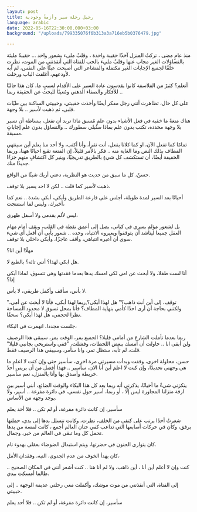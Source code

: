 ```yaml
---
layout: post
title: رحيل رحلة سير وأزمةٌ وجودية
language: arabic
date: 2022-05-16T22:30:00.000+03:00
background: "/uploads/799335076f6b313a3a716eb5b0376479.jpg"

---
```

منذ عامٍ مضى ، تركتُ المنزل آخذًا حقيبة واحدة ، وقلبٌ مليء بشعور واحد  ... حقيبةٌ مليئة بالتساؤلات الغير مجاب عنها وقلبٌ مليء بالحب للفتاة التي أنقذتني من الموت، نظرت خلفًا لجميع الإجابات الغير مكتملة والمشاعر التي أصبحت عبئًا على النفس، لم آبه لأودعهم، أغلقت الباب ورحلت.

أتعلم؟ كثيرٌ من الفلاسفة كانوا يقدسون عادة السير على الأقدام لسببٍ ما، كان هذا جالبًا للأفكار والصفاء الذهني ومُعينًا للبحث عن الحقيقة ربما ..

على كل حال، تظاهرت أنني رجل مفكر أيضًا وأخذت حقيبتي، وحبيبتي الساكنة بين طيّات قلبي، ثم ذهبت لأسير .. بلا وجهة.

هناك متعةٌ ما خفية في فعل الأشياء بدون علمٍ مُسبق ماذا تريد أن تفعل، ببساطة أن تسير بلا وجهة محددة، تكتب بدون علم بماذا ستُبلي سطورك .. والتساؤل بدون علم إجاباتٍ مسبقة.

تمامًا كما تفعل الآن، او كما كلانا يفعل، أنت تقرأ، وأنا أكتب، ولا أحد منا يعلم أين سينتهي المطاف بذلك النص وما الغاية منه .. فكر بالأمر قليلاً، إن المتعة تقبع احيانًا ههنا، وربما الحقيقة أيضًا، أن تستكشف كل شيءٍ بالطريق تدريجيًا، وينير كل اكتشافٍ منهم جزءًا جديدًا منك. 

حسنٌ، كل ما سبق من حديث هو النظرية، دعني أريك شيئًا من الواقع.

ذهبت لأسير كما قلت .. لكن لا احد يسير بلا توقف.

أحيانًا بعد السير لمدة طويلة، أجلس على قارعة الطريق وأبكي، أبكي بشدة .. نعم كما أخبرك، وليس لما استنتجت،

ليس لألم بقدمي ولا أسفل ظهري، 

بل لشعور مؤلم يسري في كياني، يصل إلى أعمق نقطة في القلب، ويقف أمام مهام العقل جميعا ليناشد أن يتوقفوا ويعيروه الانتباه، وحده .. شعور يأبى أن أفعل أي شيء سوى أن أعيره انتباهي، وأقف عاجزًا، وأبكي داخلي بلا توقف.

مهلًا! أين انا؟

هل ابكي لهذا؟ أنني تائه؟ بالطبع لا.

أنا لست طفلا، ولا أبحث عن امي لكي امسك يدها بعدما فقدتها وهي تتسوق، لماذا أبكي إذا؟

لا بأس، سأقف وأكمل طريقي، لا بأس.

"توقف، إلى أين أنت ذاهب؟" هل لهذا أبكي؟,ربما لهذا أبكي، فأنا لا أبحث عن أمي، ولكنني بحاجة أن أرى احدًا كأمي بنهاية المطاف؟ فأنا بمحل تسوق لا محدود المساحة نظرا لحجمي، هل لهذا أبكي؟ سحقًا.

جلست مجددا، انهمرت في البكاء،

ربما بعدما تأملت الشارع من أمامي قليلا؟ الجميع يمر، الوقت يمر، سيبقى هذا الرصيف ولن أبقى انا .. حاولت أن أمسك ببعض اللحظات، وفشلت، "قفي واستريحي بجانبي قليلا" قلت، لم تأبه، ستظل تمر، وانا سأمر، وسيبقى هذا الرصيف فقط.

حسن، محاولة اخرى، وقفت وبدأت مسيرتي مرة اخرى، سأسير حتى وإن كنت لا اعلم ما هي وجهتي تحديدًا، وإن كنت لا اعلم أين أنا الان،  سأسير .. فهذا أفضل من أن يريني أحدٌ خريطة وأصدق بها وأنا بالمنزل، نعم سأسير.

ينكزني شيءٌ ما أحيانًا، يذكرني أنه ربما بعد كل هذا البكاء والوقت الضائع، أنني أسير بين ازقة منزلنا المجاورة ليس إلّا ، أو ربما، أسير حول نفسي، في دائرة مفرغة .. أسير، ولا يوجد وجهة من الأساس.

سأسير، إن كانت دائرة مفرغة، أو لم تكن .. فلا أحد يعلم

شعرتُ أحدًا يرتب على كتفي من الخلف، نظرت، وكانت تتسلل يدها إلى يدي، حملتها برفق، وكان في حركات أصابعها التي تداعب كفي حنان العالم أجمع ، كانت لمسة من يدها تحمل كل وما تبقى في العالم من خير، وجمال.

كان يتوارى الجنون في حضرتها، ويتم استبدال الضوضاء بعقلي بهدوء تام.

كان يهدأ الخوف من عدم الجدوى، التيه، وفقدان الأمل،

كنت وإن لا أعلم أين أنا ، أين ذاهب، ولا لم أنا هنا .. كنت أشعر أنني في المكان الصحيح .. طالما أمسكت بيدي. 

إلى الفتاة، التي أنقذتني من موت موشك، وأكملت معي رحلتي عديمة الوجهة .. إلى حبيبتي.

سأسير، إن كانت دائرة مفرغة، أو لم تكن .. فلا أحد يعلم